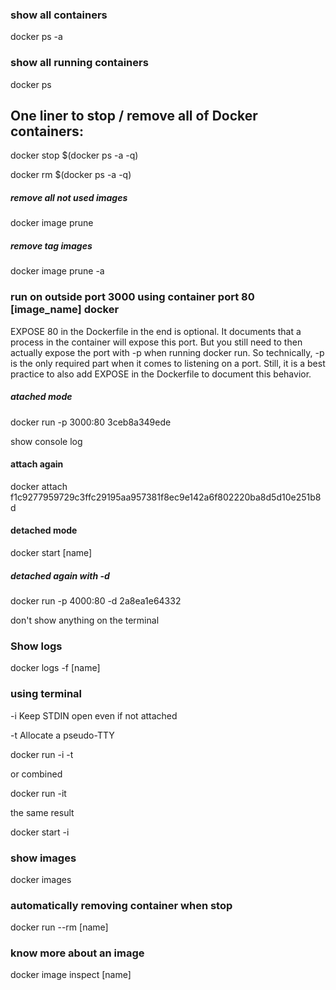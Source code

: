 ### show all containers

docker ps -a

### show all running containers

docker ps

## One liner to stop / remove all of Docker containers:

docker stop $(docker ps -a -q)

docker rm $(docker ps -a -q)

##### remove all not used images

docker image prune

##### remove tag images

docker image prune -a

### run on outside port 3000 using container port 80 [image_name] docker

EXPOSE 80 in the Dockerfile in the end is optional. It documents that a process in the container will expose this port. But you still need to then actually expose the port with -p when running docker run. So technically, -p is the only required part when it comes to listening on a port. Still, it is a best practice to also add EXPOSE in the Dockerfile to document this behavior.

##### atached mode

docker run -p 3000:80 3ceb8a349ede

show console log

#### attach again

docker attach f1c9277959729c3ffc29195aa957381f8ec9e142a6f802220ba8d5d10e251b8d

#### detached mode

docker start [name]

##### detached again with -d

docker run -p 4000:80 -d 2a8ea1e64332

don't show anything on the terminal

### Show logs

docker logs -f [name]

### using terminal

-i Keep STDIN open even if not attached

-t Allocate a pseudo-TTY

docker run -i -t

or combined

docker run -it

the same result

docker start -i

### show images

docker images

### automatically removing container when stop

docker run --rm [name]

### know more about an image

docker image inspect [name]
